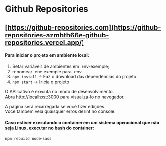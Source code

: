 # Github Repositories

## [https://github-repositories.com](https://github-repositories-azmbth66e-github-repositories.vercel.app/)

#### Para iniciar o projeto em ambiente local:

1. Setar variáveis de ambientes em .env-exemple;
2. renomear .env-exemple para .env
3. `npm install` -> Faz o download das dependências do projeto.
4. `npm start` -> Inicia o projeto

O APlicativo é executa no modo de desenvolvimento.\
Abra [http://localhost:3000](http://localhost:3000) para visualizá-lo no navegador.

A página será recarregada se você fizer edições. \
Você também verá quaisquer erros de lint no console.

#### Caso estiver executando o container em um sistema operacional que não seja Linux, executar no bash do container:

    npm rebuild node-sass
